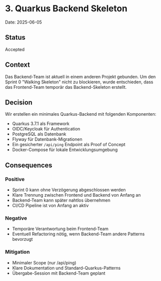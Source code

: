 # 3. Quarkus Backend Skeleton

Date: 2025-06-05

## Status

Accepted

## Context

Das Backend-Team ist aktuell in einem anderen Projekt gebunden. Um den Sprint 0 "Walking Skeleton" nicht zu blockieren, wurde entschieden, dass das Frontend-Team temporär das Backend-Skeleton erstellt.

## Decision

Wir erstellen ein minimales Quarkus-Backend mit folgenden Komponenten:
- Quarkus 3.7.1 als Framework
- OIDC/Keycloak für Authentication
- PostgreSQL als Datenbank
- Flyway für Datenbank-Migrationen
- Ein gesicherter `/api/ping` Endpoint als Proof of Concept
- Docker-Compose für lokale Entwicklungsumgebung

## Consequences

### Positive
- Sprint 0 kann ohne Verzögerung abgeschlossen werden
- Klare Trennung zwischen Frontend und Backend von Anfang an
- Backend-Team kann später nahtlos übernehmen
- CI/CD Pipeline ist von Anfang an aktiv

### Negative
- Temporäre Verantwortung beim Frontend-Team
- Eventuell Refactoring nötig, wenn Backend-Team andere Patterns bevorzugt

### Mitigation
- Minimaler Scope (nur /api/ping)
- Klare Dokumentation und Standard-Quarkus-Patterns
- Übergabe-Session mit Backend-Team geplant